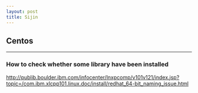 ```yaml
---
layout: post
title: Sijin
---
```


## Centos
------

### How to check whether some library have been installed
http://publib.boulder.ibm.com/infocenter/lnxpcomp/v101v121/index.jsp?topic=/com.ibm.xlcpp101.linux.doc/install/redhat_64-bit_naming_issue.html
